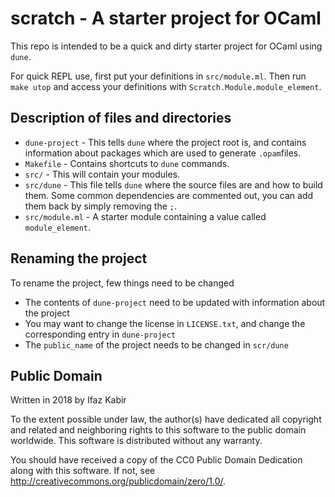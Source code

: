 # scratch - A starter project for OCaml

This repo is intended to be a quick and dirty starter project for OCaml using
`dune`.

For quick REPL use, first put your definitions in `src/module.ml`. Then run
`make utop` and access your definitions with `Scratch.Module.module_element`.

## Description of files and directories
- `dune-project` - This tells `dune` where the project root is, and contains
  information about packages which are used to generate `.opam`files.
- `Makefile` - Contains shortcuts to `dune` commands.
- `src/` - This will contain your modules.
- `src/dune` - This file tells `dune` where the source files are and how to
  build them. Some common dependencies are commented out, you can add them back
  by simply removing the `;`.
- `src/module.ml` - A starter module containing a value called `module_element`.

## Renaming the project
To rename the project, few things need to be changed
- The contents of `dune-project` need to be updated with information about the
  project
- You may want to change the license in `LICENSE.txt`, and change the
  corresponding entry in `dune-project`
- The `public_name` of the project needs to be changed in `scr/dune`

## Public Domain
Written in 2018 by Ifaz Kabir

To the extent possible under law, the author(s) have dedicated all copyright and
related and neighboring rights to this software to the public domain
worldwide. This software is distributed without any warranty.

You should have received a copy of the CC0 Public Domain Dedication along with
this software. If not, see <http://creativecommons.org/publicdomain/zero/1.0/>.
